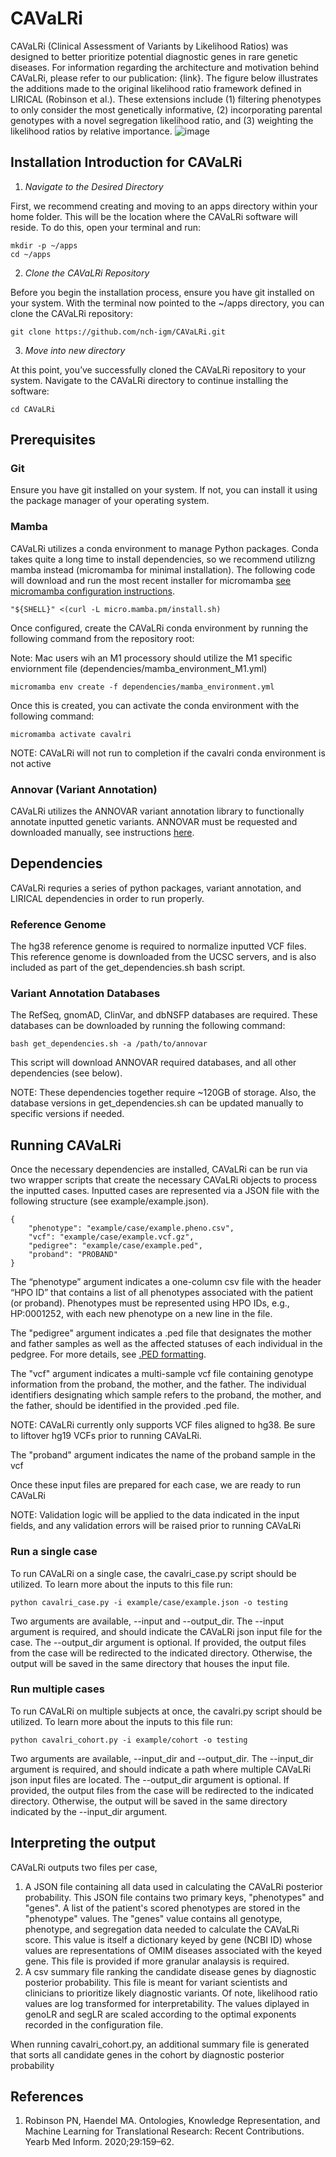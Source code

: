 # CAVaLRi
CAVaLRi (Clinical Assessment of Variants by Likelihood Ratios) was designed to better prioritize potential diagnostic genes in rare genetic diseases. For information regarding the architecture and motivation behind CAVaLRi, please refer to our publication: {link}. The figure below illustrates the additions made to the original likelihood ratio framework defined in LIRICAL (Robinson et al.). These extensions include (1) filtering phenotypes to only consider the most genetically informative, (2) incorporating parental genotypes with a novel segregation likelihood ratio, and (3) weighting the likelihood ratios by relative importance.
![image](https://github.com/nch-igm/CAVaLRi/assets/72405035/999b82e8-ac8a-4d96-826a-d24e3b9e6b9a)

## Installation Introduction for CAVaLRi

1. *Navigate to the Desired Directory*

First, we recommend creating and moving to an apps directory within your home folder. This will be the location where the CAVaLRi software will reside. To do this, open your terminal and run:
```
mkdir -p ~/apps
cd ~/apps
```

2. *Clone the CAVaLRi Repository*

Before you begin the installation process, ensure you have git installed on your system. With the terminal now pointed to the ~/apps directory, you can clone the CAVaLRi repository:
```
git clone https://github.com/nch-igm/CAVaLRi.git
```

3. *Move into new directory*

At this point, you’ve successfully cloned the CAVaLRi repository to your system. Navigate to the CAVaLRi directory to continue installing the software:
```
cd CAVaLRi
```

## Prerequisites

### Git
Ensure you have git installed on your system. If not, you can install it using the package manager of your operating system.

### Mamba
CAVaLRi utilizes a conda environment to manage Python packages. Conda takes quite a long time to install dependencies, so we recommend utilizng mamba instead (micromamba for minimal installation). The following code will download and run the most recent installer for micromamba [see micromamba configuration instructions](https://mamba.readthedocs.io/en/latest/micromamba-installation.html).
```
"${SHELL}" <(curl -L micro.mamba.pm/install.sh)
```

Once configured, create the CAVaLRi conda environment by running the following command from the repository root:

Note: Mac users wih an M1 processory should utilize the M1 specific enviornment file (dependencies/mamba_environment_M1.yml)
```
micromamba env create -f dependencies/mamba_environment.yml
```

Once this is created, you can activate the conda environment with the following command:
```
micromamba activate cavalri
```

NOTE: CAVaLRi will not run to completion if the cavalri conda environment is not active

### Annovar (Variant Annotation)
CAVaLRi utilizes the ANNOVAR variant annotation library to functionally annotate inputted genetic variants. ANNOVAR must be requested and downloaded manually, see instructions [here](https://annovar.openbioinformatics.org/en/latest/user-guide/download/).

## Dependencies
CAVaLRi requries a series of python packages, variant annotation, and LIRICAL dependencies in order to run properly.

### Reference Genome
The hg38 reference genome is required to normalize inputted VCF files. This reference genome is downloaded from the UCSC servers, and is also included as part of the get_dependencies.sh bash script.

### Variant Annotation Databases
The RefSeq, gnomAD, ClinVar, and dbNSFP databases are required. These databases can be downloaded by running the following command:
```
bash get_dependencies.sh -a /path/to/annovar
```

This script will download ANNOVAR required databases, and all other dependencies (see below).

NOTE: These dependencies together require ~120GB of storage. Also, the database versions in get_dependencies.sh can be updated manually to specific versions if needed.

## Running CAVaLRi
Once the necessary dependencies are installed, CAVaLRi can be run via two wrapper scripts that create the necessary CAVaLRi objects to process the inputted cases. Inputted cases are represented via a JSON file with the following structure (see example/example.json).
```
{
    "phenotype": "example/case/example.pheno.csv",
    "vcf": "example/case/example.vcf.gz",
    "pedigree": "example/case/example.ped",
    "proband": "PROBAND"
}
```

The “phenotype” argument indicates a one-column csv file with the header “HPO ID” that contains a list of all phenotypes associated with the patient (or proband). Phenotypes must be represented using HPO IDs, e.g., HP:0001252, with each new phenotype on a new line in the file. 

The "pedigree" argument indicates a .ped file that designates the mother and father samples as well as the affected statuses of each individual in the pedgree. For more details, see [.PED formatting](https://gatk.broadinstitute.org/hc/en-us/articles/360035531972-PED-Pedigree-format).

The "vcf" argument indicates a multi-sample vcf file containing genotype information from the proband, the mother, and the father. The individual identifiers designating which sample refers to the proband, the mother, and the father, should be identified in the provided .ped file.

NOTE: CAVaLRi currently only supports VCF files aligned to hg38. Be sure to liftover hg19 VCFs prior to running CAVaLRi.

The "proband" argument indicates the name of the proband sample in the vcf


Once these input files are prepared for each case, we are ready to run CAVaLRi

NOTE: Validation logic will be applied to the data indicated in the input fields, and any validation errors will be raised prior to running CAVaLRi

### Run a single case
To run CAVaLRi on a single case, the cavalri_case.py script should be utilized. To learn more about the inputs to this file run:
```
python cavalri_case.py -i example/case/example.json -o testing
```
Two arguments are available, --input and --output_dir. The --input argument is required, and should indicate the CAVaLRi json input file for the case. The --output_dir argument is optional. If provided, the output files from the case will be redirected to the indicated directory. Otherwise, the output will be saved in the same directory that houses the input file.

### Run multiple cases
To run CAVaLRi on multiple subjects at once, the cavalri.py script should be utilized. To learn more about the inputs to this file run:
```
python cavalri_cohort.py -i example/cohort -o testing
```

Two arguments are available, --input_dir and --output_dir. The --input_dir argument is required, and should indicate a path where multiple CAVaLRi json input files are located. The --output_dir argument is optional. If provided, the output files from the case will be redirected to the indicated directory. Otherwise, the output will be saved in the same directory indicated by the --input_dir argument.

## Interpreting the output
CAVaLRi outputs two files per case,
1. A JSON file containing all data used in calculating the CAVaLRi posterior probability. This JSON file contains two primary keys, "phenotypes" and "genes". A list of the patient's scored phenotypes are stored in the "phenotype" values. The "genes" value contains all genotype, phenotype, and segregation data needed to calculate the CAVaLRi score. This value is itself a dictionary keyed by gene (NCBI ID) whose values are representations of OMIM diseases associated with the keyed gene. This file is provided if more granular analaysis is required.
2. A csv summary file ranking the candidate disease genes by diagnostic posterior probability. This file is meant for variant scientists and clinicians to prioritize likely diagnostic variants. Of note, likelihood ratio values are log transformed for interpretability. The values diplayed in genoLR and segLR are scaled according to the optimal exponents recorded in the configuration file.

When running cavalri_cohort.py, an additional summary file is generated that sorts all candidate genes in the cohort by diagnostic posterior probability

## References
1. Robinson PN, Haendel MA. Ontologies, Knowledge Representation, and Machine Learning for Translational Research: Recent Contributions. Yearb Med Inform. 2020;29:159–62.
